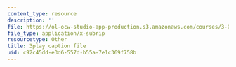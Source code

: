 ```yaml
---
content_type: resource
description: ''
file: https://ol-ocw-studio-app-production.s3.amazonaws.com/courses/3-091sc-introduction-to-solid-state-chemistry-fall-2010/c92c45dde3d6557db55a7e1c369f758b_j7EBObU5Tjk.vtt
file_type: application/x-subrip
resourcetype: Other
title: 3play caption file
uid: c92c45dd-e3d6-557d-b55a-7e1c369f758b
---
```

